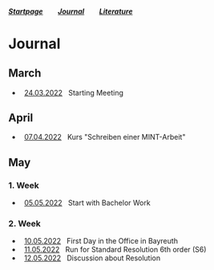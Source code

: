 ##### [Startpage](/README.md) &nbsp; &nbsp; &nbsp; &nbsp; [Journal](/journal/JOURNAL.md) &nbsp; &nbsp; &nbsp; &nbsp; [Literature](/README.md#litarture)

# Journal

## March

* &nbsp; [24.03.2022](2022-03-24.md) &nbsp; Starting Meeting

## April

* &nbsp; [07.04.2022](2022-04-07.md) &nbsp; Kurs "Schreiben einer MINT-Arbeit"

## May

### 1. Week
* &nbsp; [05.05.2022](2022-05-05.md) &nbsp; Start with Bachelor Work

### 2. Week

* &nbsp; [10.05.2022](2022-05-10.md) &nbsp; First Day in the Office in Bayreuth
* &nbsp; [11.05.2022](2022-05-11.md) &nbsp; Run for Standard Resolution 6th order (S6)
* &nbsp; [12.05.2022](2022-05-12.md) &nbsp; Discussion about Resolution
